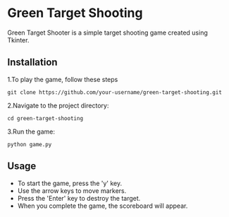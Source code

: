 # Green Target Shooting

Green Target Shooter is a simple target shooting game created using Tkinter.

## Installation

1.To play the game, follow these steps



    
    git clone https://github.com/your-username/green-target-shooting.git
    

2.Navigate to the project directory:



    
    cd green-target-shooting
     

3.Run the game:



    
    python game.py
    

## Usage

- To start the game, press the 'y' key.
- Use the arrow keys to move markers.
- Press the 'Enter' key to destroy the target.
- When you complete the game, the scoreboard will appear.

